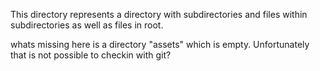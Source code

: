 This directory represents a directory with subdirectories and files within subdirectories as well as files in root.

whats missing here is a directory "assets" which is empty. Unfortunately that is not possible to checkin with git?